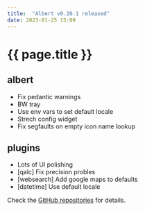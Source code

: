 ```yaml
---
title:  "Albert v0.20.1 released"
date: 2023-01-25 15:09
---
```


# {{ page.title }}

## albert

* Fix pedantic warnings
* BW tray
* Use env vars to set default locale
* Strech config widget
* Fix segfaults on empty icon name lookup

## plugins

* Lots of UI polishing
* [qalc] Fix precision probles
* [websearch] Add google maps to defaults
* [datetime] Use default locale

Check the [GitHub repositories](https://github.com/albertlauncher/albert/commits/v0.20.1) for details.
